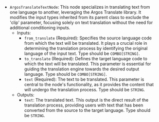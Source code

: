 - `ArgosTranslateTextNode`: This node specializes in translating text from one language to another, leveraging the Argos Translate library. It modifies the input types inherited from its parent class to exclude the 'clip' parameter, focusing solely on text translation without the need for additional conditioning inputs.
    - Inputs:
        - `from_translate` (Required): Specifies the source language code from which the text will be translated. It plays a crucial role in determining the translation process by identifying the original language of the input text. Type should be `COMBO[STRING]`.
        - `to_translate` (Required): Defines the target language code to which the text will be translated. This parameter is essential for guiding the translation engine towards the desired output language. Type should be `COMBO[STRING]`.
        - `text` (Required): The text to be translated. This parameter is central to the node's functionality, as it provides the content that will undergo the translation process. Type should be `STRING`.
    - Outputs:
        - `text`: The translated text. This output is the direct result of the translation process, providing users with text that has been converted from the source to the target language. Type should be `STRING`.
